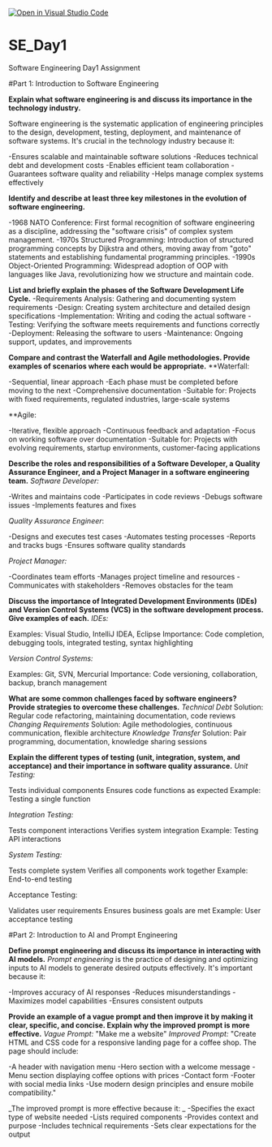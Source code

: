 [![Open in Visual Studio Code](https://classroom.github.com/assets/open-in-vscode-2e0aaae1b6195c2367325f4f02e2d04e9abb55f0b24a779b69b11b9e10269abc.svg)](https://classroom.github.com/online_ide?assignment_repo_id=18366796&assignment_repo_type=AssignmentRepo)
# SE_Day1
Software Engineering Day1 Assignment

#Part 1: Introduction to Software Engineering

**Explain what software engineering is and discuss its importance in the technology industry.**

Software engineering is the systematic application of engineering principles to the design, development, testing, deployment, and maintenance of software systems. It's crucial in the technology industry because it:

-Ensures scalable and maintainable software solutions
-Reduces technical debt and development costs
-Enables efficient team collaboration
-Guarantees software quality and reliability
-Helps manage complex systems effectively


**Identify and describe at least three key milestones in the evolution of software engineering.**

-1968 NATO Conference: First formal recognition of software engineering as a discipline, addressing the "software crisis" of complex system management.
-1970s Structured Programming: Introduction of structured programming concepts by Dijkstra and others, moving away from "goto" statements and establishing fundamental programming principles.
-1990s Object-Oriented Programming: Widespread adoption of OOP with languages like Java, revolutionizing how we structure and maintain code.


**List and briefly explain the phases of the Software Development Life Cycle.**
-Requirements Analysis: Gathering and documenting system requirements
-Design: Creating system architecture and detailed design specifications
-Implementation: Writing and coding the actual software
-Testing: Verifying the software meets requirements and functions correctly
-Deployment: Releasing the software to users
-Maintenance: Ongoing support, updates, and improvements

**Compare and contrast the Waterfall and Agile methodologies. Provide examples of scenarios where each would be appropriate.**
**Waterfall:

-Sequential, linear approach
-Each phase must be completed before moving to the next
-Comprehensive documentation
-Suitable for: Projects with fixed requirements, regulated industries, large-scale systems

**Agile:

-Iterative, flexible approach
-Continuous feedback and adaptation
-Focus on working software over documentation
-Suitable for: Projects with evolving requirements, startup environments, customer-facing applications


**Describe the roles and responsibilities of a Software Developer, a Quality Assurance Engineer, and a Project Manager in a software engineering team.**
_Software Developer:_

-Writes and maintains code
-Participates in code reviews
-Debugs software issues
-Implements features and fixes

_Quality Assurance Engineer_:

-Designs and executes test cases
-Automates testing processes
-Reports and tracks bugs
-Ensures software quality standards

_Project Manager:_

-Coordinates team efforts
-Manages project timeline and resources
-Communicates with stakeholders
-Removes obstacles for the team


**Discuss the importance of Integrated Development Environments (IDEs) and Version Control Systems (VCS) in the software development process. Give examples of each.**
_IDEs:_

Examples: Visual Studio, IntelliJ IDEA, Eclipse
Importance: Code completion, debugging tools, integrated testing, syntax highlighting

_Version Control Systems:_

Examples: Git, SVN, Mercurial
Importance: Code versioning, collaboration, backup, branch management


**What are some common challenges faced by software engineers? Provide strategies to overcome these challenges.**
_Technical Debt_
Solution: Regular code refactoring, maintaining documentation, code reviews
_Changing Requirements_
Solution: Agile methodologies, continuous communication, flexible architecture
_Knowledge Transfer_
Solution: Pair programming, documentation, knowledge sharing sessions


**Explain the different types of testing (unit, integration, system, and acceptance) and their importance in software quality assurance.**
_Unit Testing:_

Tests individual components
Ensures code functions as expected
Example: Testing a single function


_Integration Testing:_

Tests component interactions
Verifies system integration
Example: Testing API interactions


_System Testing:_

Tests complete system
Verifies all components work together
Example: End-to-end testing


Acceptance Testing:


Validates user requirements
Ensures business goals are met
Example: User acceptance testing


#Part 2: Introduction to AI and Prompt Engineering


**Define prompt engineering and discuss its importance in interacting with AI models.**
_Prompt engineering_ is the practice of designing and optimizing inputs to AI models to generate desired outputs effectively. It's important because it:

-Improves accuracy of AI responses
-Reduces misunderstandings
-Maximizes model capabilities
-Ensures consistent outputs


**Provide an example of a vague prompt and then improve it by making it clear, specific, and concise. Explain why the improved prompt is more effective.**
_Vague Prompt:_
"Make me a website"
_Improved Prompt:_
"Create HTML and CSS code for a responsive landing page for a coffee shop. The page should include:

-A header with navigation menu
-Hero section with a welcome message
-Menu section displaying coffee options with prices
-Contact form
-Footer with social media links
-Use modern design principles and ensure mobile compatibility."

_The improved prompt is more effective because it:
_
-Specifies the exact type of website needed
-Lists required components
-Provides context and purpose
-Includes technical requirements
-Sets clear expectations for the output
